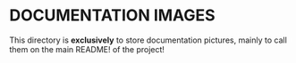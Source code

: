 # DOCUMENTATION IMAGES

This directory is **exclusively** to store documentation pictures, mainly to call them on the main README! of the project!
